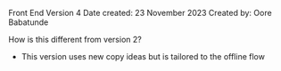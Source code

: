 Front End Version 4
Date created: 23 November 2023
Created by: Oore Babatunde

How is this different from version 2?
- This version uses new copy ideas but is tailored to the offline flow

